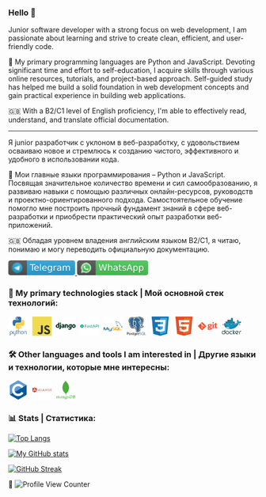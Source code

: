 ### Hello 👋

Junior software developer with a strong focus on web development, I am passionate about learning and strive to create clean, efficient, and user-friendly code.  

🐍 My primary programming languages are Python and JavaScript. Devoting significant time and effort to self-education, I acquire skills through various online resources, tutorials, and project-based approach. Self-guided study has helped me build a solid foundation in web development concepts and gain practical experience in building web applications.  

🇬🇧 With a B2/C1 level of English proficiency, I'm able to effectively read, understand, and translate official documentation.  

***

Я junior разработчик с уклоном в веб-разработку, с удовольствием осваиваю новое и стремлюсь к созданию чистого, эффективного и удобного в использовании кода.  

🐍 Мои главные языки программирования – Python и JavaScript. Посвящая значительное количество времени и сил самообразованию, я развиваю навыки с помощью различных онлайн-ресурсов, руководств и проектно-ориентированного подхода. Самостоятельное обучение помогло мне построить прочный фундамент знаний в сфере веб-разработки и приобрести практический опыт разработки веб-приложений.  

🇬🇧 Обладая уровнем владения английским языком B2/C1, я читаю, понимаю и могу переводить официальную документацию.  

<a href="https://t.me/nadia3373" rel="nofollow">
  <img height="30" src="https://github.com/aleen42/badges/blob/master/src/telegram.svg">
</a>
<a href="https://wa.me/79233773373" rel="nofollow">
  <img height="30" src="https://github.com/aleen42/badges/blob/master/src/whatsapp.svg">
</a>

### :toolbox: My primary technologies stack | Мой основной стек технологий:
<div>
  <img src="https://github.com/devicons/devicon/blob/master/icons/python/python-original-wordmark.svg" title="Python" alt="Python" width="40" height="40"/>&nbsp;
  <img src="https://github.com/devicons/devicon/blob/master/icons/javascript/javascript-original.svg" title="JavaScript" alt="JavaScript" width="40" height="40"/>&nbsp;
  <img src="https://github.com/devicons/devicon/blob/master/icons/django/django-plain-wordmark.svg"  title="Django" alt="Django" width="40" height="40"/>&nbsp;
  <img src="https://github.com/devicons/devicon/blob/master/icons/fastapi/fastapi-original-wordmark.svg"  title="FastAPI" alt="FastAPI" width="40" height="40"/>&nbsp;
  <img src="https://github.com/devicons/devicon/blob/master/icons/mysql/mysql-original-wordmark.svg" title="MySQL"  alt="MySQL" width="40" height="40"/>&nbsp;
  <img src="https://github.com/devicons/devicon/blob/master/icons/postgresql/postgresql-original-wordmark.svg" title="PostgreSQL"  alt="PostgreSQL" width="40" height="40"/>&nbsp;
  <img src="https://github.com/devicons/devicon/blob/master/icons/css3/css3-original.svg" title="CSS3" alt="CSS" width="40" height="40"/>&nbsp;
  <img src="https://github.com/devicons/devicon/blob/master/icons/html5/html5-original.svg" title="HTML5" alt="HTML" width="40" height="40"/>&nbsp;
  <img src="https://github.com/devicons/devicon/blob/master/icons/git/git-plain-wordmark.svg" title="Git" **alt="Git" width="40" height="40"/>&nbsp;
  <img src="https://github.com/devicons/devicon/blob/master/icons/docker/docker-original-wordmark.svg" title="Docker" alt="Docker" width="40" height="40"/>
</div>

### :hammer_and_wrench: Other languages and tools I am interested in | Другие языки и технологии, которые мне интересны:
<div>
  <img src="https://github.com/devicons/devicon/blob/master/icons/c/c-original.svg" title="C" alt="C" width="40" height="40"/>&nbsp;
  <img src="https://github.com/devicons/devicon/blob/master/icons/angularjs/angularjs-plain-wordmark.svg" title="Angular" alt="Angular" width="40" height="40"/>&nbsp;
  <img src="https://github.com/devicons/devicon/blob/master/icons/mongodb/mongodb-plain-wordmark.svg" title="MongoDB" alt="MongoDB" width="40" height="40"/>
 </div>

### :bar_chart: Stats | Статистика:
[![Top Langs](https://github-readme-stats.vercel.app/api/top-langs/?username=nadia3373&theme=tokyonight&hide_border=true&hide=rtf,jupyter%20notebook)](https://github.com/anuraghazra/github-readme-stats)

[![My GitHub stats](https://github-readme-stats.vercel.app/api?username=nadia3373&theme=tokyonight&hide_border=true)](https://github.com/anuraghazra/github-readme-stats)

[![GitHub Streak](http://github-readme-streak-stats.herokuapp.com?user=nadia3373&theme=tokyonight&hide_border=true)](https://git.io/streak-stats)

:eyes: ![Profile View Counter](https://komarev.com/ghpvc/?username=nadia3373)
